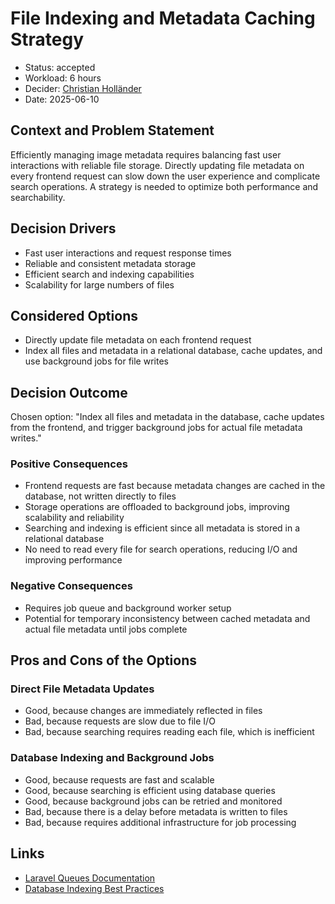 # File Indexing and Metadata Caching Strategy

* Status: accepted
* Workload: 6 hours
* Decider: [Christian Holländer](https://github.com/christian98)
* Date: 2025-06-10

## Context and Problem Statement

Efficiently managing image metadata requires balancing fast user interactions with reliable file storage. Directly updating file metadata on every frontend request can slow down the user experience and complicate search operations. A strategy is needed to optimize both performance and searchability.

## Decision Drivers

* Fast user interactions and request response times
* Reliable and consistent metadata storage
* Efficient search and indexing capabilities
* Scalability for large numbers of files

## Considered Options

* Directly update file metadata on each frontend request
* Index all files and metadata in a relational database, cache updates, and use background jobs for file writes

## Decision Outcome

Chosen option: "Index all files and metadata in the database, cache updates from the frontend, and trigger background jobs for actual file metadata writes."

### Positive Consequences

* Frontend requests are fast because metadata changes are cached in the database, not written directly to files
* Storage operations are offloaded to background jobs, improving scalability and reliability
* Searching and indexing is efficient since all metadata is stored in a relational database
* No need to read every file for search operations, reducing I/O and improving performance

### Negative Consequences

* Requires job queue and background worker setup
* Potential for temporary inconsistency between cached metadata and actual file metadata until jobs complete

## Pros and Cons of the Options

### Direct File Metadata Updates

* Good, because changes are immediately reflected in files
* Bad, because requests are slow due to file I/O
* Bad, because searching requires reading each file, which is inefficient

### Database Indexing and Background Jobs

* Good, because requests are fast and scalable
* Good, because searching is efficient using database queries
* Good, because background jobs can be retried and monitored
* Bad, because there is a delay before metadata is written to files
* Bad, because requires additional infrastructure for job processing

## Links

* [Laravel Queues Documentation](https://laravel.com/docs/queues)
* [Database Indexing Best Practices](https://www.postgresql.org/docs/current/indexes.html)
